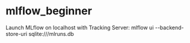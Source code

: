 # mlflow_beginner

Launch MLflow on localhost with Tracking Server:
mlflow ui --backend-store-uri sqlite:///mlruns.db

